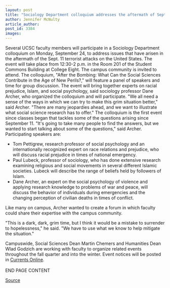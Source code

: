 ```yaml
---
layout: post
title: "Sociology Department colloquium addresses the aftermath of Sept. 11"
author: Jennifer McNulty
article_author: 
post_id: 3384
images:
---
```


<p>
  Several UCSC faculty members will participate in a Sociology Department colloquium on Monday, September 24, to address issues that have arisen in the aftermath of the Sept. 11 terrorist attacks on the United States. The event will take place from 12:30-2 p.m. in the Room 201 of the Student Commons Building at College Eight. The campus community is invited to attend. The colloquium, "After the Bombing: What Can the Social Sciences Contribute in the Age of New Perils?," will feature a panel of speakers and time for group discussion. The event will bring together experts on racial prejudice, Islam, and social psychology, said sociology professor Dane Archer, who organized the colloquium and will participate. "We all need a sense of the ways in which we can try to make this grim situation better," said Archer. "There are many jeopardies ahead, and we want to illustrate what social science research has to offer." The colloquium is the first event since classes began that tackles some of the questions arising since September 11. "It's going to take many people to find the answers, but we wanted to start talking about some of the questions," said Archer. Participating speakers are:
</p>
<ul>
  <li>Tom Pettigrew, research professor of social psychology and an internationally recognized expert on race relations and prejudice, who will discuss racial prejudice in times of national emergency.
  </li>
  <li>Paul Lubeck, professor of sociology, who has done extensive research examining religious and social movements in several different Islamic societies. Lubeck will describe the range of beliefs held by followers of Islam.
  </li>
  <li>Dane Archer, an expert on the social psychology of violence and applying research knowledge to problems of war and peace, will discuss the behavior of individuals during emergencies and the changing perception of civilian deaths in times of conflict.
  </li>
</ul>
<p>
  Like many on campus, Archer wanted to create a forum in which faculty could share their expertise with the campus community.
</p>
<p>
  "This is a dark, dark, grim time, but I think it would be a mistake to surrender to hopelessness," he said. "We have to use what we know to help mitigate the situation."
</p>
<p>
  Campuswide, Social Sciences Dean Martin Chemers and Humanities Dean Wlad Godzich are working with faculty to organize related events throughout the fall quarter and into the winter. Event notices will be posted in <a href="http://currents.ucsc.edu">Currents Online</a>.<br>
  <br>
  END PAGE CONTENT
</p>
<p><a href="http://www1.ucsc.edu/currents/01-02/09-17/crisis_colloquium.html" title="Permalink to crisis_colloquium">Source</a></p>
